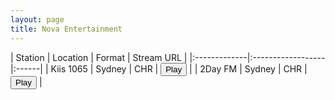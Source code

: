 ```yaml
---
layout: page
title: Nova Entertainment
---
```


<script src="https://cdn.jsdelivr.net/npm/hls.js@latest"></script> <!-- Include the HLS.js library -->

| Station | Location | Format | Stream URL |
|:-------------|:------------------|:------|
| Kiis 1065 | Sydney | CHR | <button id="playButton1" data-global-attribute="https://playerservices.streamtheworld.com/api/livestream-redirect/ARN_KIIS1065_SC">Play</button> |
| 2Day FM | Sydney | CHR | <button id="playButton2" data-global-attribute="https://wz2liw.scahw.com.au/live/2day_128.stream/playlist.m3u8">Play</button> |





<!-- <audio id="2classicrock" controls></audio>

<script>
  //var audio = document.getElementById('2classicrock');
  var audio = new Audio(); // Create an audio element
  var url = window.audioSrc
  var hls = new Hls();
  // Initialize more audio variables as needed
    playButton.addEventListener('click', function() {

  if (audio.canPlayType('application/vnd.apple.mpegurl') || (typeof window.Hls === 'undefined')) {
    audio.src = url;

  } else {
      audio.controls = true; // Enable controls for the audio player
      // Attach the media to the audio player when the HLS manifest is parsed
      hls.on(Hls.Events.MANIFEST_PARSED, function() {
        hls.attachMedia(audio);
        audio.play(); // Start playback after the source is loaded
      });

        hls.loadSource(url); // Provide the path to your .m3u8 file

  }})
</script> -->


<!-- <script>
  var audio = document.getElementById('2classicrock');
  var url = window.audioSrc
  var hls = new Hls();
  // Initialize more audio variables as needed
    playButton.addEventListener('click', function() {

  if (audio.canPlayType('application/vnd.apple.mpegurl') || (typeof window.Hls === 'undefined')) {
    audio.src = url;

  } else {

      hls.attachMedia(audio);

      //hls.stopLoad();
      //hls.attachMedia(audio);
      hls.loadSource(url); // Provide the path to your .m3u8 file
      audio.play();
    ;
  }})
</script> -->




<script>
  var playButton1 = document.getElementById('playButton1'); // Get the play button element
  var playButton2 = document.getElementById('playButton2'); // Get the play button element
  var url1 = playButton1.getAttribute('data-global-attribute')

  var hls1 = new Hls(); // Create an instance of HLS.js
  var audio1 = new Audio(); // Create an audio element

 hls1.stopLoad(); // Stop loading the source
 hls1.loadSource(url1); // Provide the path to your .m3u8 file
 
  // When the play button is clicked, load the HLS source and start playback
  playButton1.addEventListener('click', function() {
    audio1.stop(); 
    hls1.attachMedia(audio1); // Attach the media to the audio element
    audio1.play(); // Start playback
  });
</script>


